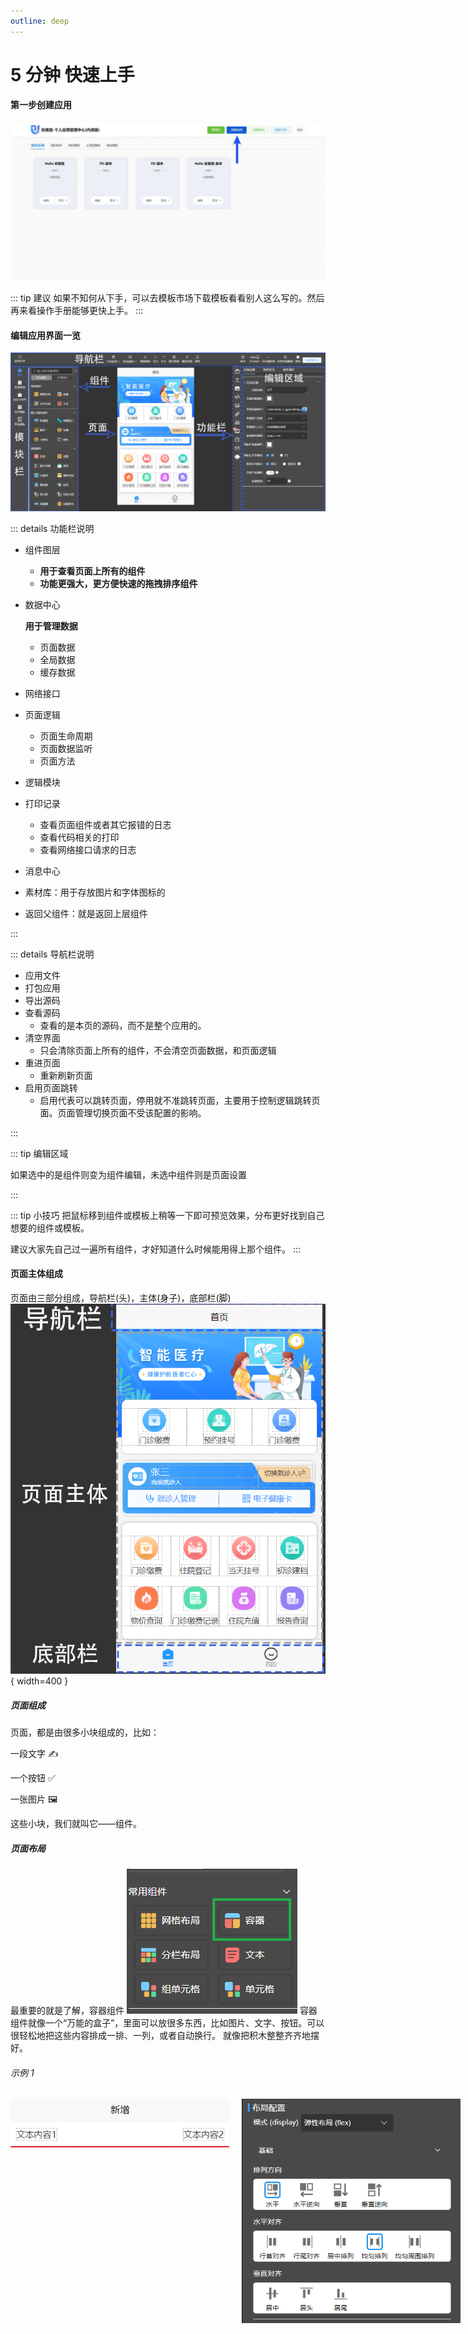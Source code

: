 ```yaml
---
outline: deep
---
```


# 5 分钟 快速上手

#### 第一步创建应用

![](/public/platform/1.jpg "应用中心")

::: tip 建议
如果不知何从下手，可以去模板市场下载模板看看别人这么写的。然后再来看操作手册能够更快上手。
:::

#### 编辑应用界面一览

![](/public/platform/overview.png "编辑应用界面一览")

::: details 功能栏说明

- 组件图层
  - **用于查看页面上所有的组件**
  - **功能更强大，更方便快速的拖拽排序组件**
- 数据中心

  **用于管理数据**

  - 页面数据
  - 全局数据
  - 缓存数据

- 网络接口
- 页面逻辑
  - 页面生命周期
  - 页面数据监听
  - 页面方法
- 逻辑模块
- 打印记录
  - 查看页面组件或者其它报错的日志
  - 查看代码相关的打印
  - 查看网络接口请求的日志
- 消息中心
- 素材库：用于存放图片和字体图标的
- 返回父组件：就是返回上层组件

:::

::: details 导航栏说明

- 应用文件
- 打包应用
- 导出源码
- 查看源码
  - 查看的是本页的源码，而不是整个应用的。
- 清空界面
  - 只会清除页面上所有的组件，不会清空页面数据，和页面逻辑
- 重进页面
  - 重新刷新页面
- 启用页面跳转
  - 启用代表可以跳转页面，停用就不准跳转页面，主要用于控制逻辑跳转页面。页面管理切换页面不受该配置的影响。

:::

::: tip 编辑区域

如果选中的是组件则变为组件编辑，未选中组件则是页面设置

:::

::: tip 小技巧
把鼠标移到组件或模板上稍等一下即可预览效果，分布更好找到自己想要的组件或模板。

建议大家先自己过一遍所有组件，才好知道什么时候能用得上那个组件。
:::

#### 页面主体组成

页面由三部分组成，导航栏(头)，主体(身子)，底部栏(脚)
![](/public/platform/phone.png "页面组成"){ width=400 }

##### 页面组成

页面，都是由很多小块组成的，比如：

一段文字 ✍️

一个按钮 ✅

一张图片 🖼️

这些小块，我们就叫它——组件。

##### 页面布局

最重要的就是了解，容器组件
![](/public/compoents/flex-menus.png "容器组件")
容器组件就像一个“万能的盒子”，里面可以放很多东西，比如图片、文字、按钮。可以很轻松地把这些内容排成一排、一列，或者自动换行。
就像把积木整整齐齐地摆好。

###### 示例 1

<div style="display: flex; gap: 20px;">
  <img src="/public/compoents/flex1.png" alt="图片" style="width: 350px;height: 80px;" loading="lazy" />
  <img src="/public/compoents/flex1-1.png" alt="图片" style="width: 350px; height: auto;" loading="lazy" />
</div>
